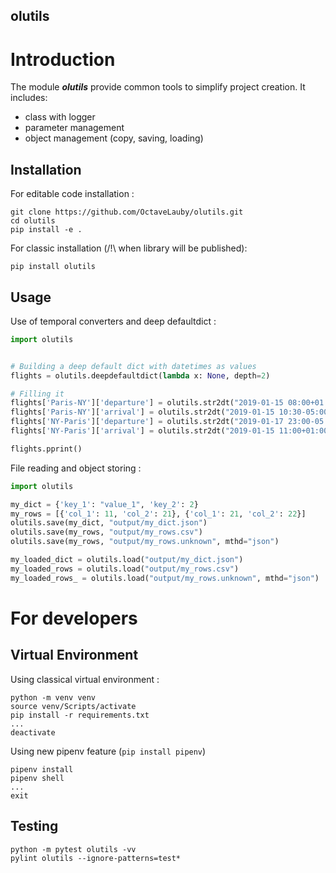 olutils
---


# Introduction

The module ***olutils*** provide common tools to simplify project creation. It includes:
- class with logger
- parameter management
- object management (copy, saving, loading)


## Installation

For editable code installation :

```
git clone https://github.com/OctaveLauby/olutils.git
cd olutils
pip install -e .
```

For classic installation (/!\ when library will be published):

```
pip install olutils
```


## Usage


Use of temporal converters and deep defaultdict :

```python
import olutils


# Building a deep default dict with datetimes as values
flights = olutils.deepdefaultdict(lambda x: None, depth=2)

# Filling it
flights['Paris-NY']['departure'] = olutils.str2dt("2019-01-15 08:00+01:00")
flights['Paris-NY']['arrival'] = olutils.str2dt("2019-01-15 10:30-05:00")
flights['NY-Paris']['departure'] = olutils.str2dt("2019-01-17 23:00-05:00")
flights['NY-Paris']['arrival'] = olutils.str2dt("2019-01-15 11:00+01:00")

flights.pprint()
```


File reading and object storing :

```python
import olutils

my_dict = {'key_1': "value_1", 'key_2': 2}
my_rows = [{'col_1': 11, 'col_2': 21}, {'col_1': 21, 'col_2': 22}]
olutils.save(my_dict, "output/my_dict.json")
olutils.save(my_rows, "output/my_rows.csv")
olutils.save(my_rows, "output/my_rows.unknown", mthd="json")

my_loaded_dict = olutils.load("output/my_dict.json")
my_loaded_rows = olutils.load("output/my_rows.csv")
my_loaded_rows_ = olutils.load("output/my_rows.unknown", mthd="json")
```



# For developers

## Virtual Environment

Using classical virtual environment :

```
python -m venv venv
source venv/Scripts/activate
pip install -r requirements.txt
...
deactivate
```

Using new pipenv feature (`pip install pipenv`)

```
pipenv install
pipenv shell
...
exit
```


## Testing

```
python -m pytest olutils -vv
pylint olutils --ignore-patterns=test*
```

